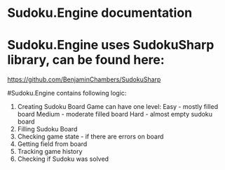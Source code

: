 
# Sudoku.Engine documentation
# Sudoku.Engine uses SudokuSharp library, can be found here:
https://github.com/BenjaminChambers/SudokuSharp

#Sudoku.Engine contains following logic:
1. Creating Sudoku Board
Game can have one level:
Easy - mostly filled board
Medium - moderate filled board
Hard - almost empty sudoku board
2. Filling Sudoku Board
3. Checking game state - if there are errors on board
4. Getting field from board
5. Tracking game history
6. Checking if Sudoku was solved

